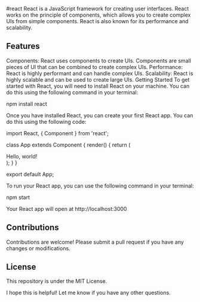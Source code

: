 #react
React is a JavaScript framework for creating user interfaces. React works on the principle of components, which allows you to create complex UIs from simple components. React is also known for its performance and scalability.

## Features
Components: React uses components to create UIs. Components are small pieces of UI that can be combined to create complex UIs.
Performance: React is highly performant and can handle complex UIs.
Scalability: React is highly scalable and can be used to create large UIs.
Getting Started
To get started with React, you will need to install React on your machine. You can do this using the following command in your terminal:

npm install react

Once you have installed React, you can create your first React app. You can do this using the following code:

import React, { Component } from 'react';

class App extends Component {
render() {
return (
<div>
Hello, world!
</div>
);
}
}

export default App;


To run your React app, you can use the following command in your terminal:

npm start


Your React app will open at http://localhost:3000

## Contributions

Contributions are welcome! Please submit a pull request if you have any changes or modifications.

## License

This repository is under the MIT License.

I hope this is helpful! Let me know if you have any other questions.
